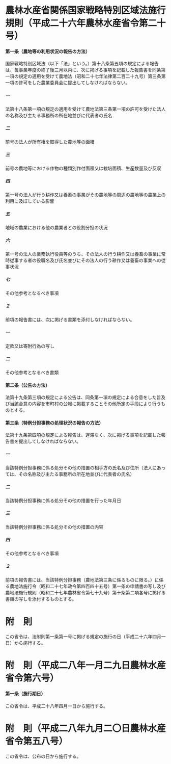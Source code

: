 # 農林水産省関係国家戦略特別区域法施行規則（平成二十六年農林水産省令第二十号）
#### 第一条（農地等の利用状況の報告の方法）
国家戦略特別区域法（以下「法」という。）第十八条第五項の規定による報告は、毎事業年度の終了後三月以内に、次に掲げる事項を記載した報告書を同条第一項の規定の適用を受けて農地法（昭和二十七年法律第二百二十九号）第三条第一項の許可をした農業委員会に提出してしなければならない。
##### 一
法第十八条第一項の規定の適用を受けて農地法第三条第一項の許可を受けた法人の名称及び主たる事務所の所在地並びに代表者の氏名
##### 二
前号の法人が所有権を取得した農地等の面積
##### 三
前号の農地等における作物の種類別作付面積又は栽培面積、生産数量及び反収
##### 四
第一号の法人が行う耕作又は養畜の事業がその農地等の周辺の農地等の農業上の利用に及ぼしている影響
##### 五
地域の農業における他の農業者との役割分担の状況
##### 六
第一号の法人の業務執行役員等のうち、その法人の行う耕作又は養畜の事業に常時従事する者の役職名及び氏名並びにその法人の行う耕作又は養畜の事業への従事状況
##### 七
その他参考となるべき事項
##### ２
前項の報告書には、次に掲げる書類を添付しなければならない。
##### 一
定款又は寄附行為の写し
##### 二
その他参考となるべき書類
#### 第二条（公告の方法）
法第十九条第三項の規定による公告は、同条第一項の規定による合意をした旨及び当該合意の内容を市町村の公報に掲載することその他所定の手段により行うものとする。
#### 第三条（特例分担事務の処理状況の報告の方法）
法第十九条第四項の規定による報告は、遅滞なく、次に掲げる事項を記載した報告書を提出してしなければならない。
##### 一
当該特例分担事務に係る処分その他の措置の相手方の氏名及び住所（法人にあっては、その名称及び主たる事務所の所在地並びに代表者の氏名）
##### 二
当該特例分担事務に係る処分その他の措置を行った年月日
##### 三
当該特例分担事務に係る処分その他の措置の内容
##### 四
その他参考となるべき事項
##### ２
前項の報告書には、当該特例分担事務（農地法第三条に係るものに限る。）に係る農地法施行令（昭和二十七年政令第四百四十五号）第一条の申請書の写し及び農地法施行規則（昭和二十七年農林省令第七十九号）第十条第二項各号に掲げる書類の写しを添付するものとする。
# 附　則
この省令は、法附則第一条第一号に掲げる規定の施行の日（平成二十六年四月一日）から施行する。
# 附　則（平成二八年一月二九日農林水産省令第六号）
#### 第一条（施行期日）
この省令は、平成二十八年四月一日から施行する。
# 附　則（平成二八年九月二〇日農林水産省令第五八号）
この省令は、公布の日から施行する。
